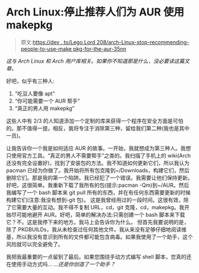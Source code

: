 # Arch Linux:停止推荐人们为 AUR 使用 makepkg

> 原文:[https://dev . to/Lego Lord 208/arch-Linux-stop-recommending-people-to-use-make pkg-for-the-aur-35nn](https://dev.to/legolord208/arch-linux-stop-recommending-people-to-use-makepkg-for-the-aur-35nn)

*这与 Arch Linux 和 Arch 用户库相关。如果你不知道那是什么，没必要读这篇文章。*

好吧，似乎有三种人:

1.  “吃豆人要像 apt”
2.  “你可能需要一个 AUR 帮手”
3.  “真正的男人用 makepkg”

这些人中有 2/3 的人知道添加一个定制的库来获得一个程序在安全方面是可怕的。那不值得一提。相反，我将专注于消除第三种，留给我们第二种(我也是其中一员)。

让我告诉你一个我是如何适应 AUR 的故事。一开始，我就想成为第三种人。我想只使用官方工具。“真正的男人不需要帮手”之类的。我扫描了手机上的 wiki(Arch 还没有完全设置好)，找到了安装包的方法。我不知道如何更新它们，所以我认为 pacman 已经为你做了。我开始将所有包克隆到~/Downloads，构建它们，然后删除它们。那是我的第一个陷阱。我已经犯了一个错误。我需要让他们保持更新。好吧，这很简单。我重新下载了我所有的包(提示:pacman -Qm)到~/AUR。然后我编写了一个 bash 脚本来 git pull 所有的东西，并在有任何东西需要更新的时候构建它们(注意:我没有想到-git 包)。
这是我曾经用过的一段时间。这很有效，除了它需要大量的互动。我不得不复制 URL，cd，git 克隆，cd，makepkg。我开始尽可能地避开 AUR。好吧，简单的解决办法:只需创建一个 bash 脚本来下载它？不。这是我停下来的地方。我马上会告诉你为什么。
但首先我要说明的是，除了 PKGBUILDs，我从未检查过任何其他文件。我从来没有足够仔细地阅读维基，所以我没有意识到所有的文件都可能包含病毒。如果我使用了一个助手，这个风险就可以完全避免了。

我把我最重要的一点留到了最后。如果您围绕手动方式编写 shell 脚本，您真的还在使用手动方式吗...
*...还是你创造了一个助手？*